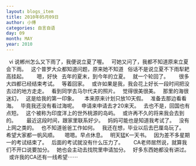 ```yaml
---
layout: blogs_item
title: 2010年05月09日
author: 小傅
categories: 自言自语
day: 09
month: MAY
year: 2010
---
```




&nbsp; vi 说郴州怎么又下雨了，我便说立夏了喔。
&nbsp; 可她又问了，我都不知道原来立夏会下雨。
&nbsp; 这个普罗大众都知道问题，原来她不知道
&nbsp; 俗话不是说立夏不下雨犁耙高挂起。
&nbsp;
&nbsp;
&nbsp; 嗯，好快
&nbsp; 去年的夏末，到今年的立夏。
&nbsp; 就一个轮回了。
&nbsp;
&nbsp;
&nbsp; 很多大四都已经结束考试。
&nbsp; 等着回家。
&nbsp; 或许如果是我，我会花上好长一段时间把没去过的地方走走。
&nbsp; 看到同学去马尔代夫的照片。
&nbsp; 觉得很美很美。
&nbsp; 那里的海很迷幻，
&nbsp; 这是给我的第一印象。
&nbsp;
&nbsp; 本来原来计划只放10天假。
&nbsp; 准备去那边看看海。
&nbsp; 毕竟我还没有看过海呢。
&nbsp; 申请来申请去才20来天。
&nbsp; 去也不是，回国也有点短。
&nbsp; 这个被称为印度洋上的世外桃源的岛屿。
&nbsp; 或许再不久的将来我会去到的。
&nbsp;
&nbsp;
&nbsp; 最近这段时间，跟家里联系好少。
&nbsp; 妈妈可能也是知道我考试了。
&nbsp; 没有上网之类的。
&nbsp; 也不知道爸爸工作如何。
&nbsp; 我还在想，毕业以后去巴厘岛玩了。
&nbsp; 希望大家都一帆风顺。
&nbsp;
&nbsp; 嗯嗯。早点休息。
&nbsp; 明天猛K一天书。
&nbsp; 因为差不多星期一的考试结束了。
&nbsp; 后面的考试就没有什么压力了。
&nbsp;
&nbsp;
&nbsp; CA老师居然说，就算我们不开口说要加分。
&nbsp; 她也会主动去找院里申请加分。
&nbsp; 好多东西她都没有讲过。
&nbsp; 或许我的CA还有一线希望⋯⋯


